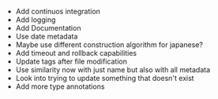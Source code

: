 - Add continuos integration
- Add logging
- Add Documentation
- Use date metadata
- Maybe use different construction algorithm for japanese?
- Add timeout and rollback capabilities
- Update tags after file modification
- Use similarity now with just name but also with all metadata
- Look into trying to update something that doesn't exist
- Add more type annotations
